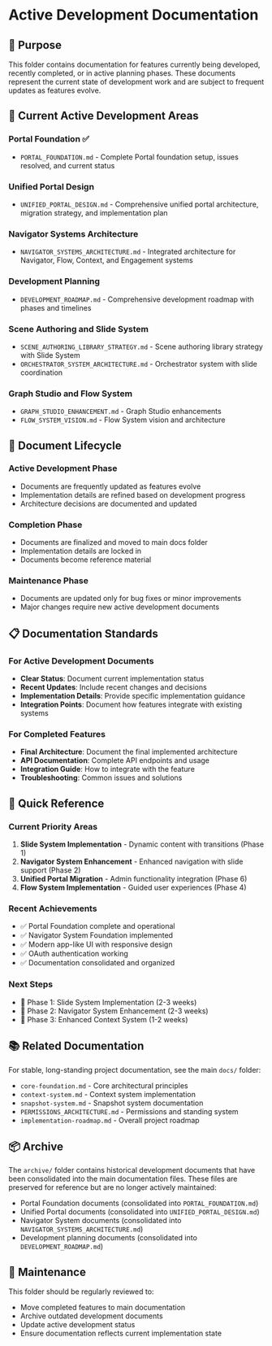 # Active Development Documentation

## 🎯 **Purpose**

This folder contains documentation for features currently being developed, recently completed, or in active planning phases. These documents represent the current state of development work and are subject to frequent updates as features evolve.

## 📁 **Current Active Development Areas**

### **Portal Foundation** ✅
- `PORTAL_FOUNDATION.md` - Complete Portal foundation setup, issues resolved, and current status

### **Unified Portal Design**
- `UNIFIED_PORTAL_DESIGN.md` - Comprehensive unified portal architecture, migration strategy, and implementation plan

### **Navigator Systems Architecture**
- `NAVIGATOR_SYSTEMS_ARCHITECTURE.md` - Integrated architecture for Navigator, Flow, Context, and Engagement systems

### **Development Planning**
- `DEVELOPMENT_ROADMAP.md` - Comprehensive development roadmap with phases and timelines

### **Scene Authoring and Slide System**
- `SCENE_AUTHORING_LIBRARY_STRATEGY.md` - Scene authoring library strategy with Slide System
- `ORCHESTRATOR_SYSTEM_ARCHITECTURE.md` - Orchestrator system with slide coordination

### **Graph Studio and Flow System**
- `GRAPH_STUDIO_ENHANCEMENT.md` - Graph Studio enhancements
- `FLOW_SYSTEM_VISION.md` - Flow System vision and architecture

## 🔄 **Document Lifecycle**

### **Active Development Phase**
- Documents are frequently updated as features evolve
- Implementation details are refined based on development progress
- Architecture decisions are documented and updated

### **Completion Phase**
- Documents are finalized and moved to main docs folder
- Implementation details are locked in
- Documents become reference material

### **Maintenance Phase**
- Documents are updated only for bug fixes or minor improvements
- Major changes require new active development documents

## 📋 **Documentation Standards**

### **For Active Development Documents**
- **Clear Status**: Document current implementation status
- **Recent Updates**: Include recent changes and decisions
- **Implementation Details**: Provide specific implementation guidance
- **Integration Points**: Document how features integrate with existing systems

### **For Completed Features**
- **Final Architecture**: Document the final implemented architecture
- **API Documentation**: Complete API endpoints and usage
- **Integration Guide**: How to integrate with the feature
- **Troubleshooting**: Common issues and solutions

## 🎯 **Quick Reference**

### **Current Priority Areas**
1. **Slide System Implementation** - Dynamic content with transitions (Phase 1)
2. **Navigator System Enhancement** - Enhanced navigation with slide support (Phase 2)
3. **Unified Portal Migration** - Admin functionality integration (Phase 6)
4. **Flow System Implementation** - Guided user experiences (Phase 4)

### **Recent Achievements**
- ✅ Portal Foundation complete and operational
- ✅ Navigator System Foundation implemented
- ✅ Modern app-like UI with responsive design
- ✅ OAuth authentication working
- ✅ Documentation consolidated and organized

### **Next Steps**
- 🎯 Phase 1: Slide System Implementation (2-3 weeks)
- 🧭 Phase 2: Navigator System Enhancement (2-3 weeks)
- 🎯 Phase 3: Enhanced Context System (1-2 weeks)

## 📚 **Related Documentation**

For stable, long-standing project documentation, see the main `docs/` folder:
- `core-foundation.md` - Core architectural principles
- `context-system.md` - Context system implementation
- `snapshot-system.md` - Snapshot system documentation
- `PERMISSIONS_ARCHITECTURE.md` - Permissions and standing system
- `implementation-roadmap.md` - Overall project roadmap

## 📦 **Archive**

The `archive/` folder contains historical development documents that have been consolidated into the main documentation files. These files are preserved for reference but are no longer actively maintained:

- Portal Foundation documents (consolidated into `PORTAL_FOUNDATION.md`)
- Unified Portal documents (consolidated into `UNIFIED_PORTAL_DESIGN.md`)
- Navigator System documents (consolidated into `NAVIGATOR_SYSTEMS_ARCHITECTURE.md`)
- Development planning documents (consolidated into `DEVELOPMENT_ROADMAP.md`)

## 🔧 **Maintenance**

This folder should be regularly reviewed to:
- Move completed features to main documentation
- Archive outdated development documents
- Update active development status
- Ensure documentation reflects current implementation state
